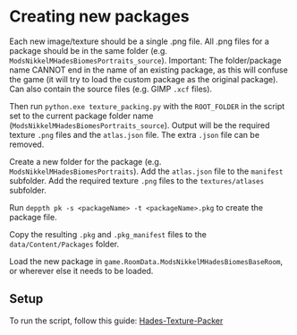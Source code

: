 # Creating new packages

Each new image/texture should be a single .png file.
All .png files for a package should be in the same folder (e.g. `ModsNikkelMHadesBiomesPortraits_source`).
Important: The folder/package name CANNOT end in the name of an existing package, as this will confuse the game (it will try to load the custom package as the original package).
Can also contain the source files (e.g. GIMP `.xcf` files).

Then run `python.exe texture_packing.py` with the `ROOT_FOLDER` in the script set to the current package folder name (`ModsNikkelMHadesBiomesPortraits_source`).
Output will be the required texture `.png` files and the `atlas.json` file.
The extra `.json` file can be removed.

Create a new folder for the package (e.g. `ModsNikkelMHadesBiomesPortraits`).
Add the `atlas.json` file to the `manifest` subfolder.
Add the required texture `.png` files to the `textures/atlases` subfolder.

Run `deppth pk -s <packageName> -t <packageName>.pkg` to create the package file.

Copy the resulting `.pkg` and `.pkg_manifest` files to the `data/Content/Packages` folder.

Load the new package in `game.RoomData.ModsNikkelMHadesBiomesBaseRoom`, or wherever else it needs to be loaded.

## Setup

To run the script, follow this guide: [Hades-Texture-Packer](https://github.com/excellent-ae/Hades-Texture-Packer/tree/main)
